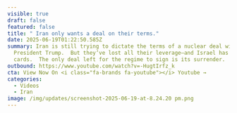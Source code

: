 ```yaml
---
visible: true
draft: false
featured: false
title: " Iran only wants a deal on their terms."
date: 2025-06-19T01:22:50.585Z
summary: Iran is still trying to dictate the terms of a nuclear deal with
  President Trump.  But they’ve lost all their leverage—and Israel has all the
  cards.  The only deal left for the regime to sign is its surrender.
outbound: https://www.youtube.com/watch?v=-HugtIrfz_k
cta: View Now On <i class="fa-brands fa-youtube"></i> Youtube →
categories:
  - Videos
  - Iran
image: /img/updates/screenshot-2025-06-19-at-8.24.20 pm.png
---
```

